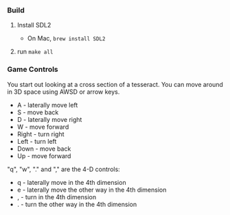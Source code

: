### Build

1) Install SDL2

    - On Mac, `brew install SDL2`

2) run `make all`

### Game Controls

You start out looking at a cross section of a tesseract.  You can move around in 3D
space using AWSD or arrow keys.

- A - laterally move left
- S - move back
- D - laterally move right
- W - move forward
- Right - turn right
- Left - turn left
- Down - move back
- Up - move forward

"q", "w", "." and "," are the 4-D controls:

- q - laterally move in the 4th dimension
- e - laterally move the other way in the 4th dimension
- , - turn in the 4th dimension
- . - turn the other way in the 4th dimension
